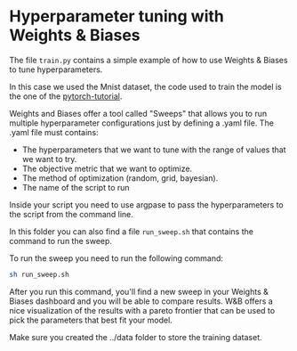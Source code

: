 # Hyperparameter tuning with Weights & Biases

The file `train.py` contains a simple example of how to use Weights & Biases to tune hyperparameters. 

In this case we used the Mnist dataset, the code used to train the model is the one of the [pytorch-tutorial](https://github.com/yunjey/pytorch-tutorial/blob/master/tutorials/02-intermediate/convolutional_neural_network/main.py).

Weights and Biases offer a tool called "Sweeps" that allows you to run multiple hyperparameter configurations just by defining a .yaml file. 
The .yaml file must contains:
- The hyperparameters that we want to tune with the range of values that we want to try.
- The objective metric that we want to optimize.
- The method of optimization (random, grid, bayesian).
- The name of the script to run

Inside your script you need to use argpase to pass the hyperparameters to the script from the command line.

In this folder you can also find a file `run_sweep.sh` that contains the command to run the sweep.

To run the sweep you need to run the following command:
```bash
sh run_sweep.sh
```
After you run this command, you'll find a new sweep in your Weights & Biases dashboard and you will be able to compare results. 
W&B offers a nice visualization of the results with a pareto frontier that can be used to pick the parameters that best fit your model.

Make sure you created the ../data folder to store the training dataset. 